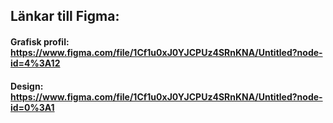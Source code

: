## Länkar till Figma:

#### Grafisk profil: https://www.figma.com/file/1Cf1u0xJ0YJCPUz4SRnKNA/Untitled?node-id=4%3A12
#### Design: https://www.figma.com/file/1Cf1u0xJ0YJCPUz4SRnKNA/Untitled?node-id=0%3A1
